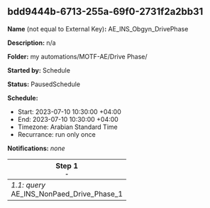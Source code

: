 ## bdd9444b-6713-255a-69f0-2731f2a2bb31

**Name** (not equal to External Key)**:** AE_INS_Obgyn_DrivePhase

**Description:** n/a

**Folder:** my automations/MOTF-AE/Drive Phase/

**Started by:** Schedule

**Status:** PausedSchedule

**Schedule:**

* Start: 2023-07-10 10:30:00 +04:00
* End: 2023-07-10 10:30:00 +04:00
* Timezone: Arabian Standard Time
* Recurrance: run only once

**Notifications:** _none_


| Step 1<br>_<small>-</small>_ |
| --- |
| _1.1: query_<br>AE_INS_NonPaed_Drive_Phase_1 |
